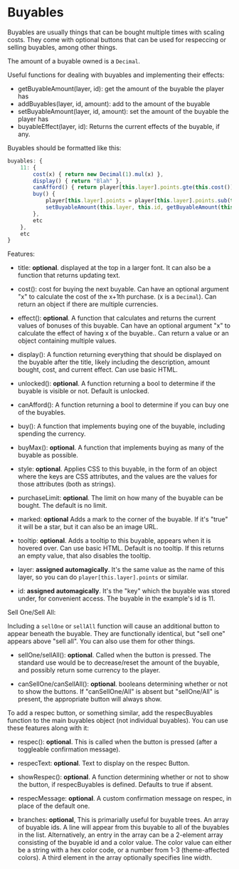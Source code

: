 # Buyables

Buyables are usually things that can be bought multiple times with scaling costs. They come with optional buttons that can be used for respeccing or selling buyables, among other things.

The amount of a buyable owned is a `Decimal`.

Useful functions for dealing with buyables and implementing their effects:

-   getBuyableAmount(layer, id): get the amount of the buyable the player has
-   addBuyables(layer, id, amount): add to the amount of the buyable
-   setBuyableAmount(layer, id, amount): set the amount of the buyable the player has
-   buyableEffect(layer, id): Returns the current effects of the buyable, if any.

Buyables should be formatted like this:

```js
buyables: {
    11: {
        cost(x) { return new Decimal(1).mul(x) },
        display() { return "Blah" },
        canAfford() { return player[this.layer].points.gte(this.cost()) },
        buy() {
            player[this.layer].points = player[this.layer].points.sub(this.cost())
            setBuyableAmount(this.layer, this.id, getBuyableAmount(this.layer, this.id).add(1))
        },
        etc
    },
    etc
}
```

Features:

-   title: **optional**. displayed at the top in a larger font. It can also be a function that returns updating text.

-   cost(): cost for buying the next buyable. Can have an optional argument "x" to calculate the cost of the x+1th purchase. (x is a `Decimal`).
    Can return an object if there are multiple currencies.
-   effect(): **optional**. A function that calculates and returns the current values of bonuses of this buyable. Can have an optional argument "x" to calculate the effect of having x of the buyable..
    Can return a value or an object containing multiple values.

-   display(): A function returning everything that should be displayed on the buyable after the title, likely including the description, amount bought, cost, and current effect. Can use basic HTML.

-   unlocked(): **optional**. A function returning a bool to determine if the buyable is visible or not. Default is unlocked.

-   canAfford(): A function returning a bool to determine if you can buy one of the buyables.

-   buy(): A function that implements buying one of the buyable, including spending the currency.

-   buyMax(): **optional**. A function that implements buying as many of the buyable as possible.

-   style: **optional**. Applies CSS to this buyable, in the form of an object where the keys are CSS attributes, and the values are the values for those attributes (both as strings).
-   purchaseLimit: **optional**. The limit on how many of the buyable can be bought. The default is no limit.

-   marked: **optional** Adds a mark to the corner of the buyable. If it's "true" it will be a star, but it can also be an image URL.

-   tooltip: **optional**. Adds a tooltip to this buyable, appears when it is hovered over. Can use basic HTML. Default is no tooltip. If this returns an empty value, that also disables the tooltip.

-   layer: **assigned automagically**. It's the same value as the name of this layer, so you can do `player[this.layer].points` or similar.

-   id: **assigned automagically**. It's the "key" which the buyable was stored under, for convenient access. The buyable in the example's id is 11.

Sell One/Sell All:

Including a `sellOne` or `sellAll` function will cause an additional button to appear beneath the buyable. They are functionally identical, but "sell one" appears above "sell all". You can also use them for other things.

-   sellOne/sellAll(): **optional**. Called when the button is pressed. The standard use would be to decrease/reset the amount of the buyable, and possibly return some currency to the player.

-   canSellOne/canSellAll(): **optional**. booleans determining whether or not to show the buttons. If "canSellOne/All" is absent but "sellOne/All" is present, the appropriate button will always show.

To add a respec button, or something similar, add the respecBuyables function to the main buyables object (not individual buyables).
You can use these features along with it:

-   respec(): **optional**. This is called when the button is pressed (after a toggleable confirmation message).

-   respecText: **optional**. Text to display on the respec Button.

-   showRespec(): **optional**. A function determining whether or not to show the button, if respecBuyables is defined. Defaults to true if absent.

-   respecMessage: **optional**. A custom confirmation message on respec, in place of the default one.

-   branches: **optional**, This is primarially useful for buyable trees. An array of buyable ids. A line will appear from this buyable to all of the buyables in the list. Alternatively, an entry in the array can be a 2-element array consisting of the buyable id and a color value. The color value can either be a string with a hex color code, or a number from 1-3 (theme-affected colors). A third element in the array optionally specifies line width.
